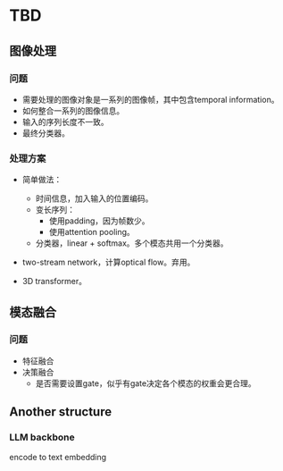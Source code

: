 # TBD

## 图像处理
### 问题
- 需要处理的图像对象是一系列的图像帧，其中包含temporal information。
- 如何整合一系列的图像信息。
- 输入的序列长度不一致。
- 最终分类器。

### 处理方案
- 简单做法：
  - 时间信息，加入输入的位置编码。
  - 变长序列：
    - 使用padding，因为帧数少。
    - 使用attention pooling。
  - 分类器，linear + softmax。多个模态共用一个分类器。

- two-stream network，计算optical flow。弃用。
- 3D transformer。



## 模态融合
### 问题
- 特征融合
- 决策融合
  - 是否需要设置gate，似乎有gate决定各个模态的权重会更合理。

## Another structure
### LLM backbone
encode to text embedding